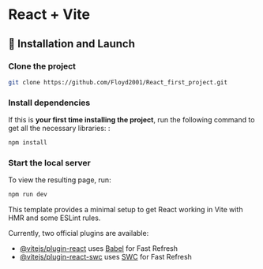 # React + Vite


## 📂 Installation and Launch

### Clone the project
```sh
git clone https://github.com/Floyd2001/React_first_project.git

```
### Install dependencies
If this is **your first time installing the project**, run the following command to get all the necessary libraries: :

```sh
npm install
```

### Start the local server
To view the resulting page, run:

```sh
npm run dev
```





This template provides a minimal setup to get React working in Vite with HMR and some ESLint rules.

Currently, two official plugins are available:

- [@vitejs/plugin-react](https://github.com/vitejs/vite-plugin-react/blob/main/packages/plugin-react/README.md) uses [Babel](https://babeljs.io/) for Fast Refresh
- [@vitejs/plugin-react-swc](https://github.com/vitejs/vite-plugin-react-swc) uses [SWC](https://swc.rs/) for Fast Refresh
